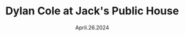 ---
title: Dylan Cole at Jack's Public House
date: April.26.2024
startTime:
endTime:
isTicketLink:
---